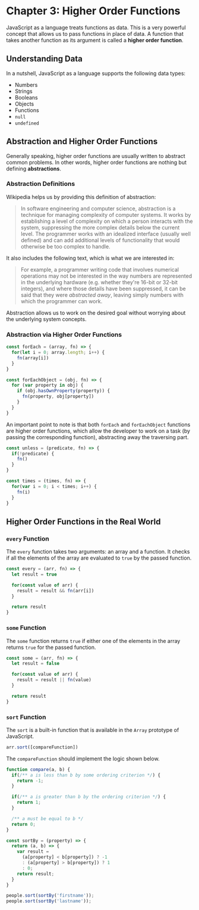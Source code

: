 # Chapter 3: Higher Order Functions

JavaScript as a language treats functions as data. This is a very powerful concept that allows us to pass functions in place of data. A function that takes another function as its argument is called a **higher order function**.

## Understanding Data

In a nutshell, JavaScript as a language supports the following data types:

* Numbers
* Strings
* Booleans
* Objects
* Functions
* `null`
* `undefined`

## Abstraction and Higher Order Functions

Generally speaking, higher order functions are usually written to abstract common problems. In other words, higher order functions are nothing but defining **abstractions**.

### Abstraction Definitions

Wikipedia helps us by providing this definition of abstraction:

> In software engineering and computer science, abstraction is a technique for managing complexity of computer systems. It works by establishing a level of complexity on which a person interacts with the system, suppressing the more complex details below the current level. The programmer works with an idealized interface (usually well defined) and can add additional levels of functionality that would otherwise be too complex to handle.

It also includes the following text, which is what we are interested in:

> For example, a programmer writing code that involves numerical operations may not be interested in the way numbers are represented in the underlying hardware (e.g. whether they're 16-bit or 32-bit integers), and where those details have been suppressed, it can be said that they were *abstracted away*, leaving simply numbers with which the programmer can work.

Abstraction allows us to work on the desired goal without worrying about the underlying system concepts.

### Abstraction via Higher Order Functions

```js
const forEach = (array, fn) => {
  for(let i = 0; array.length; i++) {
    fn(array[i])
  }
}
```

```js
const forEachObject = (obj, fn) => {
  for (var property in obj) {
    if (obj.hasOwnProperty(property)) {
      fn(property, obj[property])
    }
  }
}
```

An important point to note is that both `forEach` and `forEachObject` functions are higher order functions, which allow the developer to work on a task (by passing the corresponding function), abstracting away the traversing part.

```js
const unless = (predicate, fn) => {
  if(!predicate) {
    fn()
  }
}
```

```js
const times = (times, fn) => {
  for(var i = 0; i < times; i++) {
    fn(i)
  }
}
```

## Higher Order Functions in the Real World

### `every` Function

The `every` function takes two arguments: an array and a function. It checks if all the elements of the array are evaluated to `true` by the passed function.

```js
const every = (arr, fn) => {
  let result = true

  for(const value of arr) {
    result = result && fn(arr[i])
  }

  return result
}
```

### `some` Function

The `some` function returns `true` if either one of the elements in the array returns `true` for the passed function.

```js
const some = (arr, fn) => {
  let result = false

  for(const value of arr) {
    result = result || fn(value)
  }

  return result
}
```

### `sort` Function

The `sort` is a built-in function that is available in the `Array` prototype of JavaScript.

```js
arr.sort([compareFunction])
```

The `compareFunction` should implement the logic shown below.

```js
function compare(a, b) {
  if(/** a is less than b by some ordering criterion */) {
    return -1;
  }

  if(/** a is greater than b by the ordering criterion */) {
    return 1;
  }

  /** a must be equal to b */
  return 0;
}
```

```js
const sortBy = (property) => {
  return (a, b) => {
    var result = 
      (a[property] < b[property]) ? -1 
      : (a[property] > b[property]) ? 1 
      : 0;
    return result;
  }
}

people.sort(sortBy('firstname'));
people.sort(sortBy('lastname'));
```